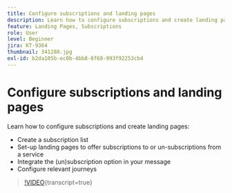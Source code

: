 ```yaml
---
title: Configure subscriptions and landing pages
description: Learn how to configure subscriptions and create landing pages.
feature: Landing Pages, Subscriptions
role: User
level: Beginner
jira: KT-9364
thumbnail: 341280.jpg
exl-id: b2da105b-ec0b-4bb8-8f68-993f92253cb4
---
```

# Configure subscriptions and landing pages

Learn how to configure subscriptions and create landing pages:

* Create a subscription list
* Set-up landing pages to offer subscriptions to or un-subscriptions from a service
* Integrate the (un)subscription option in your message
* Configure relevant journeys

>[!VIDEO](https://video.tv.adobe.com/v/341280?quality=12&learn=on){transcript=true}
